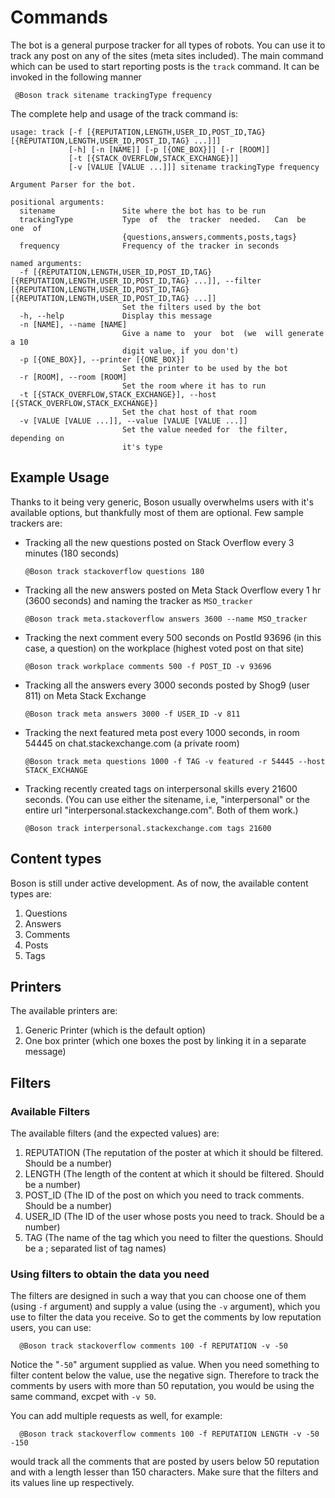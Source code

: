 # Commands

The bot is a general purpose tracker for all types of robots. You can use it to track any post on any of the sites (meta sites included). The main command which can be used to start reporting posts is the `track` command. It can be invoked in the following manner

     @Boson track sitename trackingType frequency

The complete help and usage of the track command is: 



    usage: track [-f [{REPUTATION,LENGTH,USER_ID,POST_ID,TAG} [{REPUTATION,LENGTH,USER_ID,POST_ID,TAG} ...]]]
                 [-h] [-n [NAME]] [-p [{ONE_BOX}]] [-r [ROOM]]
                 [-t [{STACK_OVERFLOW,STACK_EXCHANGE}]]
                 [-v [VALUE [VALUE ...]]] sitename trackingType frequency
    
    Argument Parser for the bot.
    
    positional arguments:
      sitename               Site where the bot has to be run
      trackingType           Type  of  the  tracker  needed.   Can  be  one  of
                             {questions,answers,comments,posts,tags}
      frequency              Frequency of the tracker in seconds
    
    named arguments:
      -f [{REPUTATION,LENGTH,USER_ID,POST_ID,TAG} [{REPUTATION,LENGTH,USER_ID,POST_ID,TAG} ...]], --filter [{REPUTATION,LENGTH,USER_ID,POST_ID,TAG} [{REPUTATION,LENGTH,USER_ID,POST_ID,TAG} ...]]
                             Set the filters used by the bot
      -h, --help             Display this message
      -n [NAME], --name [NAME]
                             Give a name to  your  bot  (we  will generate a 10
                             digit value, if you don't)
      -p [{ONE_BOX}], --printer [{ONE_BOX}]
                             Set the printer to be used by the bot
      -r [ROOM], --room [ROOM]
                             Set the room where it has to run
      -t [{STACK_OVERFLOW,STACK_EXCHANGE}], --host [{STACK_OVERFLOW,STACK_EXCHANGE}]
                             Set the chat host of that room
      -v [VALUE [VALUE ...]], --value [VALUE [VALUE ...]]
                             Set the value needed for  the filter, depending on
                             it's type
                             

## Example Usage

Thanks to it being very generic, Boson usually overwhelms users with it's available options, but thankfully most of them are optional. Few sample trackers are:

 - Tracking all the new questions posted on Stack Overflow every 3 minutes (180 seconds)
  
       @Boson track stackoverflow questions 180
       
 - Tracking all the new answers posted on Meta Stack Overflow every 1 hr (3600 seconds) and naming the tracker as `MSO_tracker`
  
       @Boson track meta.stackoverflow answers 3600 --name MSO_tracker
       
 - Tracking the next comment every 500 seconds on PostId 93696 (in this case, a question) on the workplace (highest voted post on that site)
 
       @Boson track workplace comments 500 -f POST_ID -v 93696
 
 - Tracking all the answers every 3000 seconds posted by Shog9 (user 811) on Meta Stack Exchange
 
       @Boson track meta answers 3000 -f USER_ID -v 811 
      
 - Tracking the next featured meta post every 1000 seconds, in room 54445 on chat.stackexchange.com (a private room)
 
       @Boson track meta questions 1000 -f TAG -v featured -r 54445 --host STACK_EXCHANGE
       
 - Tracking recently created tags on interpersonal skills every 21600 seconds. (You can use either the sitename, i.e, "interpersonal" or the entire url "interpersonal.stackexchange.com". Both of them work.)
 
       @Boson track interpersonal.stackexchange.com tags 21600
       

## Content types


Boson is still under active development. As of now, the available content types are:

 1. Questions
 2. Answers
 3. Comments 
 4. Posts
 5. Tags
 
 ## Printers
 
 The available printers are:
 
 1. Generic Printer (which is the default option)
 2. One box printer (which one boxes the post by linking it in a separate message)
 
 ## Filters
  
  
 ### Available Filters
 
 The available filters (and the expected values) are:
 
 1. REPUTATION  (The reputation of the poster at which it should be filtered. Should be a number)
 2. LENGTH (The length of the content at which it should be filtered. Should be a number)
 3. POST_ID (The ID of the post on which you need to track comments. Should be a number)
 4. USER_ID (The ID of the user whose posts you need to track. Should be a number)
 5. TAG (The name of the tag which you need to filter the questions. Should be a ; separated list of tag names)
 
 ### Using filters to obtain the data you need
 
 The filters are designed in such a way that you can choose one of them (using `-f` argument) and supply a value (using the `-v` argument), which you use to filter the data you receive. So to get the comments by low reputation users, you can use:
 
      @Boson track stackoverflow comments 100 -f REPUTATION -v -50
      
  Notice the "`-50`" argument supplied as value. When you need something to filter content below the value, use the negative sign. Therefore to track the comments by users with more than 50 reputation, you would be using the same command, excpet with `-v 50`. 
  
  You can add multiple requests as well, for example: 
  
      @Boson track stackoverflow comments 100 -f REPUTATION LENGTH -v -50 -150
      
  would track all the comments that are posted by users below 50 reputation and with a length lesser than 150 characters. Make sure that the filters and its values line up respectively. 
 
